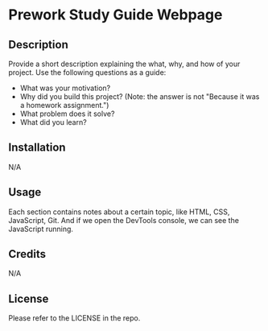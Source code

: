 # Prework Study Guide Webpage

## Description

Provide a short description explaining the what, why, and how of your project. Use the following questions as a guide:

- What was your motivation?
- Why did you build this project? (Note: the answer is not "Because it was a homework assignment.")
- What problem does it solve?
- What did you learn?



## Installation

N/A

## Usage

Each section contains notes about a certain topic, like HTML, CSS, JavaScript, Git. And if we open the DevTools console, we can see the JavaScript running.



## Credits

N/A

## License

Please refer to the LICENSE in the repo.

